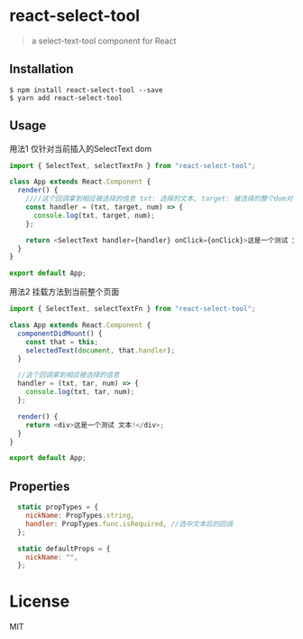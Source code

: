 # react-select-tool

> a select-text-tool component for React 

## Installation

```
$ npm install react-select-tool --save
$ yarn add react-select-tool
```

## Usage 
用法1 仅针对当前插入的SelectText dom
```javascript
import { SelectText, selectTextFn } from "react-select-tool";

class App extends React.Component {
  render() {
    ////这个回调拿到相应被选择的信息 txt: 选择的文本, target: 被选择的整个dom对象, num: 选择的文本字数
    const handler = (txt, target, num) => {
      console.log(txt, target, num);
    };

    return <SelectText handler={handler} onClick={onClick}>这是一个测试 文本!</SelectText>;
  }
}

export default App;

```
用法2 挂载方法到当前整个页面
```javascript
import { SelectText, selectTextFn } from "react-select-tool";

class App extends React.Component {
  componentDidMount() {
    const that = this;
    selectedText(document, that.handler);
  }

  //这个回调拿到相应被选择的信息
  handler = (txt, tar, num) => {
    console.log(txt, tar, num);
  };

  render() {
    return <div>这是一个测试 文本!</div>;
  }
}

export default App;

```


## Properties

```javascript
  static propTypes = {
    nickName: PropTypes.string,
    handler: PropTypes.func.isRequired, //选中文本后的回调
  };

  static defaultProps = {
    nickName: "",
  };
```

# License

MIT
